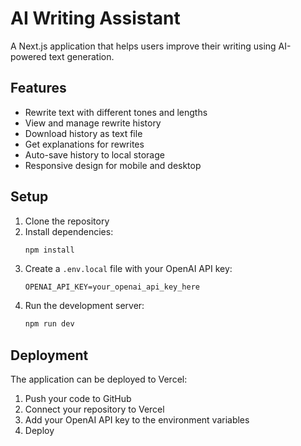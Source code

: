 # AI Writing Assistant

A Next.js application that helps users improve their writing using AI-powered text generation.

## Features

- Rewrite text with different tones and lengths
- View and manage rewrite history
- Download history as text file
- Get explanations for rewrites
- Auto-save history to local storage
- Responsive design for mobile and desktop

## Setup

1. Clone the repository
2. Install dependencies:
   ```bash
   npm install
   ```
3. Create a `.env.local` file with your OpenAI API key:
   ```
   OPENAI_API_KEY=your_openai_api_key_here
   ```
4. Run the development server:
   ```bash
   npm run dev
   ```

## Deployment

The application can be deployed to Vercel:

1. Push your code to GitHub
2. Connect your repository to Vercel
3. Add your OpenAI API key to the environment variables
4. Deploy
